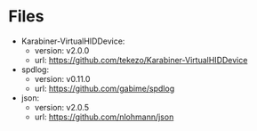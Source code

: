 # Files

* Karabiner-VirtualHIDDevice:
  * version: v2.0.0
  * url: https://github.com/tekezo/Karabiner-VirtualHIDDevice
* spdlog:
  * version: v0.11.0
  * url: https://github.com/gabime/spdlog
* json:
  * version: v2.0.5
  * url: https://github.com/nlohmann/json
